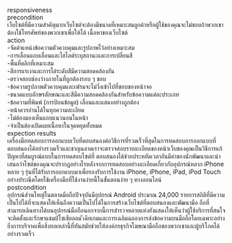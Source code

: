 responsiveness  
precondition  
  เว็บไซต์ที่มีความสำคัญมากเว็บไซต์จะต้องมีขนาดที่เหมาะสมลูกค้าหรือผู้ใช้ของคุณจะไม่ชอบถ้าพวกเขาต้องใช้โทรศัพท์ของพวกเขาเพื่อให้ได้ เนื้อหาของเว็บไซต์  
action  
  -จัดตำแหน่งข้อความตัวควบคุมและรูปภาพไว้อย่างเหมาะสม  
  -การเลื่อนแถบเลื่อนและไฮไลต์ระบุสถานะและการเปลี่ยนสี  
  -พื้นที่คลิกที่เหมาะสม  
  -สีการแรเงาและการไล่ระดับสีมีความสอดคล้องกัน  
  -ตรวจสอบช่องว่างภายในที่ถูกต้องรอบ ๆ ขอบ  
  -ข้อความรูปภาพตัวควบคุมและเฟรมจะไม่วิ่งเข้าไปที่ขอบของหน้าจอ  
  -ขนาดแบบอักษรลักษณะและสีมีความสอดคล้องกันสำหรับข้อความแต่ละประเภท  
  -ข้อความที่พิมพ์ (การป้อนข้อมูล) เลื่อนและแสดงอย่างถูกต้อง  
  -หน้าควรอ่านได้ในทุกความละเอียด  
  -ไม่ต้องมองเห็นแถบแนวนอนในหน้า  
  -จำเป็นต้องเปิดเผยเนื้อหาในจุดหยุดทั้งหมด  
expection results   
    เครื่องมือทดสอบการออกแบบเว็บที่ตอบสนองต่อวิธีการที่รวดเร็วที่สุดในการทดสอบการออกแบบที่ตอบสนองได้อย่างรวดเร็วและชาญฉลาดเราจะตรวจสอบรายละเอียดของหน้าเว็บของคุณเป็นวิธีการแก้ปัญหาที่สมบูรณ์แบบในการทดสอบไซต์ที่ ตอบสนองได้ช่วยประหยัดเวลาอันมีค่าของนักพัฒนาและนำเสนอว่าไซต์ของคุณจะปรากฏอย่างไรหลังจากการทดสอบอย่างละเอียดเกี่ยวกับอุปกรณ์หลาก iPhone หลาย ๆ รุ่นที่ได้รับการออกแบบมาเพื่อรองรับการใช้งาน iPhone, iPhone, iPad, iPod Touch อย่างประณีตโดยใช้เครื่องมือที่ใช้งานง่ายนี้ในขั้นตอนง่าย ๆ ทางออนไลน์   
 postcondition  
	  อุปกรณ์ส่วนใหญ่ในตลาดมือถือปัจจุบันมีอุปกรณ์ Android ประมาณ 24,000 รายการสถิติที่มีความเป็นไปได้ที่จะแสดงให้เห็นถึงความเป็นไปได้ในการสร้างเว็บไซต์ที่ตอบสนองและพัฒนามือ ถือที่สามารถเดินทางได้บนอุปกรณ์มือถือนอกจากนี้การสำรวจหลายแห่งยังแสดงให้เห็นว่าผู้ใช้บริการที่สนใจจะติดตั้งและรักษาแชมป์โซเชียลลม ีเดียเกมและการเฉลิมฉลองการส่งข้อความบนมือถือโดยเฉพาะอย่างยิ่งการบริจาคเพื่อสิ่งทอเหล่านี้ที่ทันสมัยช่วยให้องค์กรธุรกิจโฆษณามือถือของพวกเขาและผู้บริโภคได้อย่างรวดเร็ว

